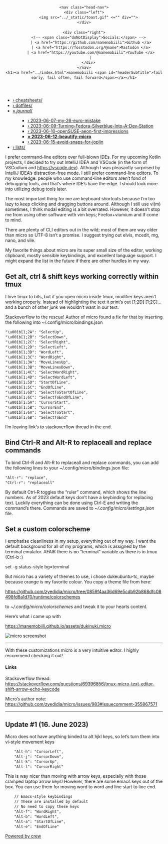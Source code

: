 <!DOCTYPE html>
<html>
<head>
    <title>2023-06-12-beautify-micro</title>
    <link rel="stylesheet" href="../_static/style.css" type="text/css" media="screen, handheld" title="default">
    <link rel="shortcut icon" href="../_static/favicon.ico" type="image/vnd.microsoft.icon">
    <meta charset="UTF-8">
    <meta http-equiv="Content-Type" content="text/html; charset=UTF-8"> 
</head>
<body>

<header>

	<nav class="head-nav">
	<div class="left">
		<img src="../_static/toast.gif" <="" div="">
    </div>
    
    <div class="right">
		<!-- <span class="doNotDisplay">Socials:</span> -->
		  | <a href="https://github.com/manemobiili">Github </a>
		  | <a href="https://fosstodon.org/@mane">Mastodon </a>
		  | <a href="https://youtube.com/@manemobiili">YouTube </a>
		  |
		</div>
	</nav>
    <h1><a href="../index.html">manemobiili <span id="headerSubTitle">fail early, fail often, fail forward</span></a></h1>
</header>

<nav id="side-bar">
    <div>
		<ul><li><a href="../cheatsheets">› cheatsheets/</a></li><li><a href="../dotfiles">› dotfiles/</a></li><li><a href="../journal">» <i>journal</i>/</a><ul><ul><li><a href="2023-06-07-my-26-euro-mistake.md">› 2023-06-07-my-26-euro-mistake</a></li><li><a href="2023-06-09-Turning-Fedora-Silverblue-Into-A-Dev-Station.md">› 2023-06-09-Turning-Fedora-Silverblue-Into-A-Dev-Station</a></li><li><a href="2023-06-10-openSUSE-aeon-first-impressions.md">› 2023-06-10-openSUSE-aeon-first-impressions</a></li><li><a href="2023-06-12-beautify-micro.md"><b>» 2023-06-12-beautify-micro</b></a></li><li><a href="2023-06-15-avoid-snaps-for-joplin.md">› 2023-06-15-avoid-snaps-for-joplin</a></li></ul></ul></li><li><a href="../lists">› lists/</a></li></ul>
	</div>
</nav>

<article>
	<p>I prefer command-line editors over full-blown IDEs. For my upcoming Kotlin projects, I decided to try out IntelliJ IDEA and VSCode (in the form of VSCodium and <a href="https://vscode.dev">https://vscode.dev</a>). Although I was pleasantly surprised by IntelliJ IDEA’s distraction-free mode. I still prefer command-line editors. To my knowledge: people who use command-line editors aren&rsquo;t fond of debugging tools, and that&rsquo;s where IDE&rsquo;s have the edge. I should look more into utilizing debug tools later.</p>

<p>The most important thing for me are keyboard shortcuts because I’m too lazy to keep clicking and dragging buttons around. Although I still use vi(m) sometimes, I think modal editing is a bit overrated. However, it doesn’t stop me from using other software with vim keys; Firefox+viumium and lf come to mind.</p>

<p>There are plenty of CLI editors out in the wild; most of them are way older than micro so UTF-8 isn’t a promise. I suggest trying out elvis, mcedit, mg, nano, and vile.</p>

<p>My favorite things about micro are its super small size of the editor, working clipboard, mostly sensible keybindings, and excellent language support. I might expand the list in the future if there are other hurdles in my way.</p>

<h2>Get alt, ctrl &amp; shift keys working correctly within tmux</h2>

<p>I love tmux to bits, but if you open micro inside tmux, modifier keys aren&rsquo;t working properly. Instead of highlighting the text it print&rsquo;s out [1;2D] [1;2C]&hellip; and a bunch of other junk we wouldn&rsquo;t want in our text.</p>

<p>Stackoverflow to the rescue! Author of micro found a fix for that by inserting the following into ~/.config/micro/bindings.json</p>

<pre><code>&quot;\u001b[1;2A&quot;: &quot;SelectUp&quot;,
&quot;\u001b[1;2B&quot;: &quot;SelectDown&quot;,
&quot;\u001b[1;2C&quot;: &quot;SelectRight&quot;,
&quot;\u001b[1;2D&quot;: &quot;SelectLeft&quot;,
&quot;\u001b[1;3D&quot;: &quot;WordLeft&quot;,
&quot;\u001b[1;3C&quot;: &quot;WordRight&quot;,
&quot;\u001b[1;3A&quot;: &quot;MoveLinesUp&quot;,
&quot;\u001b[1;3B&quot;: &quot;MoveLinesDown&quot;,
&quot;\u001b[1;4C&quot;: &quot;SelectWordRight&quot;,
&quot;\u001b[1;4D&quot;: &quot;SelectWordLeft&quot;,
&quot;\u001b[1;5D&quot;: &quot;StartOfLine&quot;,
&quot;\u001b[1;5C&quot;: &quot;EndOfLine&quot;,
&quot;\u001b[1;6D&quot;: &quot;SelectToStartOfLine&quot;,
&quot;\u001b[1;6C&quot;: &quot;SelectToEndOfLine&quot;,
&quot;\u001b[1;5A&quot;: &quot;CursorStart&quot;,
&quot;\u001b[1;5B&quot;: &quot;CursorEnd&quot;,
&quot;\u001b[1;6A&quot;: &quot;SelectToStart&quot;,
&quot;\u001b[1;6B&quot;: &quot;SelectToEnd&quot;
</code></pre>

<p>I&rsquo;m leaving link&rsquo;s to stackoverflow thread in the end.</p>

<h2>Bind Ctrl-R and Alt-R to replaceall and replace commands</h2>

<p>To bind Ctrl-R and Alt-R to replaceall and replace commands, you can add the following lines to your ~/.config/micro/bindings.json file:</p>

<pre><code>&quot;Alt-r&quot;: &quot;replace&quot;,
&quot;Ctrl-r&quot;: &quot;replaceall&quot;
</code></pre>

<p>By default Ctrl-R toggles the “ruler” command, which shows the line numbers. As of 2023 default keys don’t have a keybinding for replacing text. Luckily everything can be done using Ctrl-E and writing the command’s there. Commands are saved to <i>~/.config/micro/settings.json </i>file.</p>

<h2>Set a custom colorscheme</h2>

<p>I emphatise cleanliness in my setup, everything out of my way. I want the default background for all of my programs, which is assigned by the terminal emulator. AFAIK there is no &ldquo;terminal&rdquo; variable as there is in tmux (Ctrl-b :)</p>

<p>set -g status-style bg=terminal</p>

<p>But micro has a variety of themes to use, i chose dukeubuntu-tc, maybe because orange is my favorite colour. You copy a theme file from here:</p>

<p><a href="https://github.com/zyedidia/micro/tree/0859f4aa36d69e5cdb92b868dfc08498fd8a1d70/runtime/colorschemes">https://github.com/zyedidia/micro/tree/0859f4aa36d69e5cdb92b868dfc08498fd8a1d70/runtime/colorschemes</a></p>

<p>to <i>~/.config/micro/colorschemes</i> and tweak it to your hearts content.</p>

<p>Here&rsquo;s what i came up with</p>

<p><a href="https://manemobiili.github.io/assets/dukinuki.micro">https://manemobiili.github.io/assets/dukinuki.micro</a></p>

<p><img src="https://manemobiili.github.io/assets/Screenshot%20from%202023-06-12%2021-22-55.png" alt="micro screenshot" /></p>

<hr>

<p>With these customizations micro is a very intuitive editor. I highly recommend checking it out!</p>

<h4>Links</h4>

<p>Stackoverflow thread: <a href="https://stackoverflow.com/questions/69396856/tmux-micro-text-editor-shift-arrow-echo-keycode">https://stackoverflow.com/questions/69396856/tmux-micro-text-editor-shift-arrow-echo-keycode</a></p>

<p>Micro&rsquo;s author note: <a href="https://github.com/zyedidia/micro/issues/983#issuecomment-355867571">https://github.com/zyedidia/micro/issues/983#issuecomment-355867571</a></p>

<hr>

<h2>Update #1 (16. June 2023)</h2>

<p>Micro does not have anything binded to alt hjkl keys, so let&rsquo;s turn them into vi-style movement keys</p>

<pre><code>    &quot;Alt-h&quot;: &quot;CursorLeft&quot;,
    &quot;Alt-j&quot;: &quot;CursorDown&quot;,
    &quot;Alt-k&quot;: &quot;CursorUp&quot;,
    &quot;Alt-l&quot;: &quot;CursorRight&quot;
</code></pre>

<p>This is way nicer than moving with arrow keys, especially with those cramped laptop arrow keys!
However, there are some emacs keys out of the box. You can use them for moving word to word and line start to line end.</p>

<pre><code>    // Emacs-style keybindings
    // These are installed by default
    // No need to copy these keys
    &quot;Alt-f&quot;: &quot;WordRight&quot;,
    &quot;Alt-b&quot;: &quot;WordLeft&quot;,
    &quot;Alt-a&quot;: &quot;StartOfLine&quot;,
    &quot;Alt-e&quot;: &quot;EndOfLine&quot;
</code></pre>

</article>

<footer>
    <div class="right">
    	<a href="http://crew.0xffff.me">Powered by crew</a>
	</div>
</footer>


</body></html>

